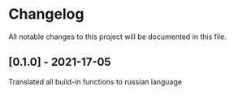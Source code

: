 # Changelog

All notable changes to this project will be documented in this file.

## [0.1.0] - 2021-17-05

Translated all build-in functions to russian language
